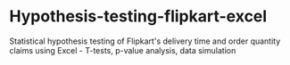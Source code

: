# Hypothesis-testing-flipkart-excel
Statistical hypothesis testing of Flipkart's delivery time and order quantity claims using Excel - T-tests, p-value analysis, data simulation
